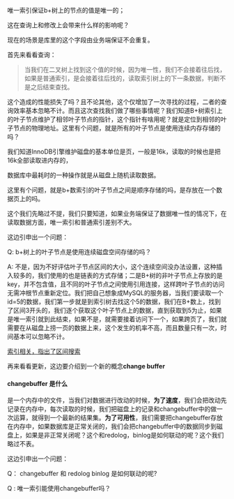 

唯一索引保证b+树上的节点的值是唯一的；

这在查询上和修改上会带来什么样的影响呢？

现在的场景是库里的这个字段由业务端保证不会重复。

首先来看看查询：

> 当我们在二叉树上找到这个值的时候，因为唯一性，我们不会接着往后找，如果是普通索引，是会接着往后找的，读取索引树上的下一条数据，判断不是之后结束查找。

这个造成的性能损失了吗？且不论其他，这个仅增加了一次寻找的过程，二者的查询效率基本忽略不计。而且这次查找我们做了哪些事情呢？我们知道B+树索引上的叶子节点维护了相邻叶子节点的指针，这个指针有啥用呢？就是定位到相邻的叶子节点的物理地址。这里有个问题，就是所有的叶子节点是使用连续内存存储的吗？

我们知道InnoDB引擎维护磁盘的基本单位是页，一般是16k，读取的时候也是把16k全部读取进内存的，

数据库中最耗时的一种操作就是从磁盘上随机读取数据。

这里有个问题，就是b+数索引的叶子节点之间是顺序存储的吗，是存放在一个数据页上的吗。

这个我们先略过不提，我们只要知道，如果业务端保证了数据唯一性的情况下，在读取数据方面，唯一索引和普通索引差别不大。

这边引申出一个问题：

Q: b+树上的叶子节点是使用连续磁盘空间存储的吗？

A: 不是，因为不好评估叶子节点区间的大小，这个连续空间没办法设置，这种插入较多的，我们使用的也是链表的方式存储；二是B+树的非叶子节点上存放的是key，并不包含值，且不同的叶子节点之间使用引用连接，这样跨叶子节点的访问无需冲根节点重新定位。我们把自己想象成MySQL的服务器，当我们要读取一个id=5的数据，我们第一步就是到索引树去找这个5的数据，我们在B+数上，找到了区间3开头的，我们逐个获取这个叶子节点上的数据，直到获取到5为止，如果是唯一索引就到此结束，如果不是，就需要接着访问下一个，如果跨页了，我们就需要在从磁盘上捞一页的数据上来，这个发生的机率不高，而且数量只有一次，时间基本可以忽略不计。



[索引相关，指出了区间搜索](https://blog.csdn.net/qq_33599978/article/details/78368660)



再来看看更新，这边要介绍到一个新的概念**change buffer**

#### changebuffer 是什么

是一个内存中的文件，当我们对数据进行改动的时候，**为了速度**，我们会把改动先记录在内存中，每次读取的时候，我们把磁盘上的记录和changebuffer中的做一次运算，就得到一个最新的结果集。**为了可用性**，我们需要把changebuffer存放在内存中，如果数据库是正常关闭的，我们会把changebuffer中的数据同步到磁盘上，如果是非正常关闭呢？这个和redolog，binlog是如何联动的呢？这个我们略过不表。

这边引申出一个问题：

Q： changebuffer 和 redolog binlog 是如何联动的呢?



Q : 唯一索引能使用changebuffer吗？